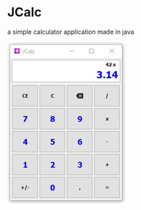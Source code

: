 # JCalc
a simple calculator application made in java

![alt text](https://github.com/margelperetto/jcalc/blob/main/screenshot.jpg "ScreenShot")
